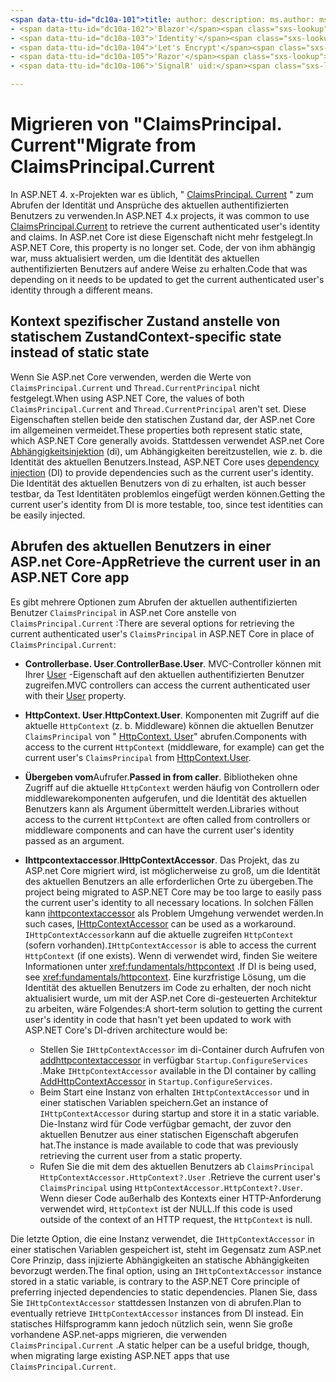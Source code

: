 ```yaml
---
<span data-ttu-id="dc10a-101">title: author: description: ms.author: ms.custom: ms.date: no-loc:</span><span class="sxs-lookup"><span data-stu-id="dc10a-101">title: author: description: ms.author: ms.custom: ms.date: no-loc:</span></span>
- <span data-ttu-id="dc10a-102">'Blazor'</span><span class="sxs-lookup"><span data-stu-id="dc10a-102">'Blazor'</span></span>
- <span data-ttu-id="dc10a-103">'Identity'</span><span class="sxs-lookup"><span data-stu-id="dc10a-103">'Identity'</span></span>
- <span data-ttu-id="dc10a-104">'Let's Encrypt'</span><span class="sxs-lookup"><span data-stu-id="dc10a-104">'Let's Encrypt'</span></span>
- <span data-ttu-id="dc10a-105">'Razor'</span><span class="sxs-lookup"><span data-stu-id="dc10a-105">'Razor'</span></span>
- <span data-ttu-id="dc10a-106">'SignalR' uid:</span><span class="sxs-lookup"><span data-stu-id="dc10a-106">'SignalR' uid:</span></span> 

---
```

# <a name="migrate-from-claimsprincipalcurrent"></a><span data-ttu-id="dc10a-107">Migrieren von "ClaimsPrincipal. Current"</span><span class="sxs-lookup"><span data-stu-id="dc10a-107">Migrate from ClaimsPrincipal.Current</span></span>

<span data-ttu-id="dc10a-108">In ASP.NET 4. x-Projekten war es üblich, " [ClaimsPrincipal. Current](/dotnet/api/system.security.claims.claimsprincipal.current) " zum Abrufen der Identität und Ansprüche des aktuellen authentifizierten Benutzers zu verwenden.</span><span class="sxs-lookup"><span data-stu-id="dc10a-108">In ASP.NET 4.x projects, it was common to use [ClaimsPrincipal.Current](/dotnet/api/system.security.claims.claimsprincipal.current) to retrieve the current authenticated user's identity and claims.</span></span> <span data-ttu-id="dc10a-109">In ASP.net Core ist diese Eigenschaft nicht mehr festgelegt.</span><span class="sxs-lookup"><span data-stu-id="dc10a-109">In ASP.NET Core, this property is no longer set.</span></span> <span data-ttu-id="dc10a-110">Code, der von ihm abhängig war, muss aktualisiert werden, um die Identität des aktuellen authentifizierten Benutzers auf andere Weise zu erhalten.</span><span class="sxs-lookup"><span data-stu-id="dc10a-110">Code that was depending on it needs to be updated to get the current authenticated user's identity through a different means.</span></span>

## <a name="context-specific-state-instead-of-static-state"></a><span data-ttu-id="dc10a-111">Kontext spezifischer Zustand anstelle von statischem Zustand</span><span class="sxs-lookup"><span data-stu-id="dc10a-111">Context-specific state instead of static state</span></span>

<span data-ttu-id="dc10a-112">Wenn Sie ASP.net Core verwenden, werden die Werte von `ClaimsPrincipal.Current` und `Thread.CurrentPrincipal` nicht festgelegt.</span><span class="sxs-lookup"><span data-stu-id="dc10a-112">When using ASP.NET Core, the values of both `ClaimsPrincipal.Current` and `Thread.CurrentPrincipal` aren't set.</span></span> <span data-ttu-id="dc10a-113">Diese Eigenschaften stellen beide den statischen Zustand dar, der ASP.net Core im allgemeinen vermeidet.</span><span class="sxs-lookup"><span data-stu-id="dc10a-113">These properties both represent static state, which ASP.NET Core generally avoids.</span></span> <span data-ttu-id="dc10a-114">Stattdessen verwendet ASP.net Core [Abhängigkeitsinjektion](xref:fundamentals/dependency-injection) (di), um Abhängigkeiten bereitzustellen, wie z. b. die Identität des aktuellen Benutzers.</span><span class="sxs-lookup"><span data-stu-id="dc10a-114">Instead, ASP.NET Core uses [dependency injection](xref:fundamentals/dependency-injection) (DI) to provide dependencies such as the current user's identity.</span></span> <span data-ttu-id="dc10a-115">Die Identität des aktuellen Benutzers von di zu erhalten, ist auch besser testbar, da Test Identitäten problemlos eingefügt werden können.</span><span class="sxs-lookup"><span data-stu-id="dc10a-115">Getting the current user's identity from DI is more testable, too, since test identities can be easily injected.</span></span>

## <a name="retrieve-the-current-user-in-an-aspnet-core-app"></a><span data-ttu-id="dc10a-116">Abrufen des aktuellen Benutzers in einer ASP.net Core-App</span><span class="sxs-lookup"><span data-stu-id="dc10a-116">Retrieve the current user in an ASP.NET Core app</span></span>

<span data-ttu-id="dc10a-117">Es gibt mehrere Optionen zum Abrufen der aktuellen authentifizierten Benutzer `ClaimsPrincipal` in ASP.net Core anstelle von `ClaimsPrincipal.Current` :</span><span class="sxs-lookup"><span data-stu-id="dc10a-117">There are several options for retrieving the current authenticated user's `ClaimsPrincipal` in ASP.NET Core in place of `ClaimsPrincipal.Current`:</span></span>

* <span data-ttu-id="dc10a-118">**Controllerbase. User**.</span><span class="sxs-lookup"><span data-stu-id="dc10a-118">**ControllerBase.User**.</span></span> <span data-ttu-id="dc10a-119">MVC-Controller können mit Ihrer [User](/dotnet/api/microsoft.aspnetcore.mvc.controllerbase.user) -Eigenschaft auf den aktuellen authentifizierten Benutzer zugreifen.</span><span class="sxs-lookup"><span data-stu-id="dc10a-119">MVC controllers can access the current authenticated user with their [User](/dotnet/api/microsoft.aspnetcore.mvc.controllerbase.user) property.</span></span>
* <span data-ttu-id="dc10a-120">**HttpContext. User**.</span><span class="sxs-lookup"><span data-stu-id="dc10a-120">**HttpContext.User**.</span></span> <span data-ttu-id="dc10a-121">Komponenten mit Zugriff auf die aktuelle `HttpContext` (z. b. Middleware) können die aktuellen Benutzer `ClaimsPrincipal` von " [HttpContext. User](/dotnet/api/microsoft.aspnetcore.http.httpcontext.user)" abrufen.</span><span class="sxs-lookup"><span data-stu-id="dc10a-121">Components with access to the current `HttpContext` (middleware, for example) can get the current user's `ClaimsPrincipal` from [HttpContext.User](/dotnet/api/microsoft.aspnetcore.http.httpcontext.user).</span></span>
* <span data-ttu-id="dc10a-122">**Übergeben vom**Aufrufer.</span><span class="sxs-lookup"><span data-stu-id="dc10a-122">**Passed in from caller**.</span></span> <span data-ttu-id="dc10a-123">Bibliotheken ohne Zugriff auf die aktuelle `HttpContext` werden häufig von Controllern oder middlewarekomponenten aufgerufen, und die Identität des aktuellen Benutzers kann als Argument übermittelt werden.</span><span class="sxs-lookup"><span data-stu-id="dc10a-123">Libraries without access to the current `HttpContext` are often called from controllers or middleware components and can have the current user's identity passed as an argument.</span></span>
* <span data-ttu-id="dc10a-124">**Ihttpcontextaccessor**.</span><span class="sxs-lookup"><span data-stu-id="dc10a-124">**IHttpContextAccessor**.</span></span> <span data-ttu-id="dc10a-125">Das Projekt, das zu ASP.net Core migriert wird, ist möglicherweise zu groß, um die Identität des aktuellen Benutzers an alle erforderlichen Orte zu übergeben.</span><span class="sxs-lookup"><span data-stu-id="dc10a-125">The project being migrated to ASP.NET Core may be too large to easily pass the current user's identity to all necessary locations.</span></span> <span data-ttu-id="dc10a-126">In solchen Fällen kann [ihttpcontextaccessor](/dotnet/api/microsoft.aspnetcore.http.ihttpcontextaccessor) als Problem Umgehung verwendet werden.</span><span class="sxs-lookup"><span data-stu-id="dc10a-126">In such cases, [IHttpContextAccessor](/dotnet/api/microsoft.aspnetcore.http.ihttpcontextaccessor) can be used as a workaround.</span></span> <span data-ttu-id="dc10a-127">`IHttpContextAccessor`kann auf die aktuelle zugreifen `HttpContext` (sofern vorhanden).</span><span class="sxs-lookup"><span data-stu-id="dc10a-127">`IHttpContextAccessor` is able to access the current `HttpContext` (if one exists).</span></span> <span data-ttu-id="dc10a-128">Wenn di verwendet wird, finden Sie weitere Informationen unter <xref:fundamentals/httpcontext> .</span><span class="sxs-lookup"><span data-stu-id="dc10a-128">If DI is being used, see <xref:fundamentals/httpcontext>.</span></span> <span data-ttu-id="dc10a-129">Eine kurzfristige Lösung, um die Identität des aktuellen Benutzers im Code zu erhalten, der noch nicht aktualisiert wurde, um mit der ASP.net Core di-gesteuerten Architektur zu arbeiten, wäre Folgendes:</span><span class="sxs-lookup"><span data-stu-id="dc10a-129">A short-term solution to getting the current user's identity in code that hasn't yet been updated to work with ASP.NET Core's DI-driven architecture would be:</span></span>

  * <span data-ttu-id="dc10a-130">Stellen Sie `IHttpContextAccessor` im di-Container durch Aufrufen von [addhttpcontextaccessor](https://github.com/aspnet/Hosting/issues/793) in verfügbar `Startup.ConfigureServices` .</span><span class="sxs-lookup"><span data-stu-id="dc10a-130">Make `IHttpContextAccessor` available in the DI container by calling [AddHttpContextAccessor](https://github.com/aspnet/Hosting/issues/793) in `Startup.ConfigureServices`.</span></span>
  * <span data-ttu-id="dc10a-131">Beim Start eine Instanz von erhalten `IHttpContextAccessor` und in einer statischen Variablen speichern.</span><span class="sxs-lookup"><span data-stu-id="dc10a-131">Get an instance of `IHttpContextAccessor` during startup and store it in a static variable.</span></span> <span data-ttu-id="dc10a-132">Die-Instanz wird für Code verfügbar gemacht, der zuvor den aktuellen Benutzer aus einer statischen Eigenschaft abgerufen hat.</span><span class="sxs-lookup"><span data-stu-id="dc10a-132">The instance is made available to code that was previously retrieving the current user from a static property.</span></span>
  * <span data-ttu-id="dc10a-133">Rufen Sie die mit dem des aktuellen Benutzers ab `ClaimsPrincipal` `HttpContextAccessor.HttpContext?.User` .</span><span class="sxs-lookup"><span data-stu-id="dc10a-133">Retrieve the current user's `ClaimsPrincipal` using `HttpContextAccessor.HttpContext?.User`.</span></span> <span data-ttu-id="dc10a-134">Wenn dieser Code außerhalb des Kontexts einer HTTP-Anforderung verwendet wird, `HttpContext` ist der NULL.</span><span class="sxs-lookup"><span data-stu-id="dc10a-134">If this code is used outside of the context of an HTTP request, the `HttpContext` is null.</span></span>

<span data-ttu-id="dc10a-135">Die letzte Option, die eine Instanz verwendet, die `IHttpContextAccessor` in einer statischen Variablen gespeichert ist, steht im Gegensatz zum ASP.net Core Prinzip, dass injizierte Abhängigkeiten an statische Abhängigkeiten bevorzugt werden.</span><span class="sxs-lookup"><span data-stu-id="dc10a-135">The final option, using an `IHttpContextAccessor` instance stored in a static variable, is contrary to the ASP.NET Core principle of preferring injected dependencies to static dependencies.</span></span> <span data-ttu-id="dc10a-136">Planen Sie, dass Sie `IHttpContextAccessor` stattdessen Instanzen von di abrufen.</span><span class="sxs-lookup"><span data-stu-id="dc10a-136">Plan to eventually retrieve `IHttpContextAccessor` instances from DI instead.</span></span> <span data-ttu-id="dc10a-137">Ein statisches Hilfsprogramm kann jedoch nützlich sein, wenn Sie große vorhandene ASP.net-apps migrieren, die verwenden `ClaimsPrincipal.Current` .</span><span class="sxs-lookup"><span data-stu-id="dc10a-137">A static helper can be a useful bridge, though, when migrating large existing ASP.NET apps that use `ClaimsPrincipal.Current`.</span></span>
